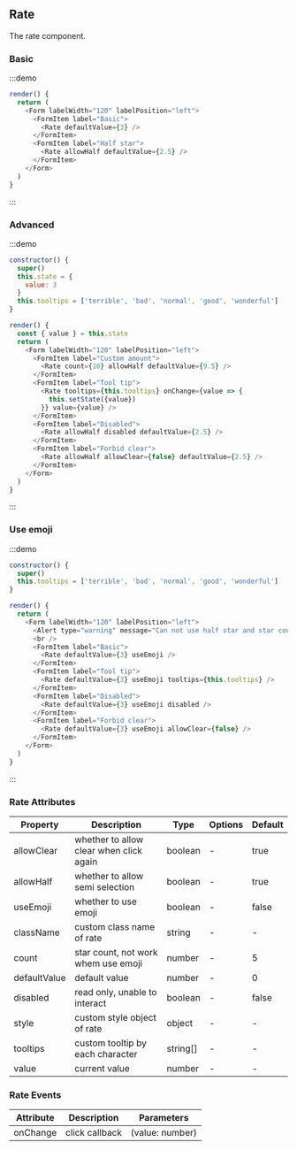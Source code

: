 ## Rate

The rate component.

### Basic

:::demo

```js
render() {
  return (
    <Form labelWidth="120" labelPosition="left">
      <FormItem label="Basic">
        <Rate defaultValue={3} />
      </FormItem>
      <FormItem label="Half star">
        <Rate allowHalf defaultValue={2.5} />
      </FormItem>
    </Form>
  )
}
```

:::

### Advanced

:::demo

```js
constructor() {
  super()
  this.state = {
    value: 3
  }
  this.tooltips = ['terrible', 'bad', 'normal', 'good', 'wonderful']
}

render() {
  const { value } = this.state
  return (
    <Form labelWidth="120" labelPosition="left">
      <FormItem label="Custom amount">
        <Rate count={10} allowHalf defaultValue={9.5} />
      </FormItem>
      <FormItem label="Tool tip">
        <Rate tooltips={this.tooltips} onChange={value => {
          this.setState({value})
        }} value={value} />
      </FormItem>
      <FormItem label="Disabled">
        <Rate allowHalf disabled defaultValue={2.5} />
      </FormItem>
      <FormItem label="Forbid clear">
        <Rate allowHalf allowClear={false} defaultValue={2.5} />
      </FormItem>
    </Form>
  )
}
```

:::

### Use emoji

:::demo

```js
constructor() {
  super()
  this.tooltips = ['terrible', 'bad', 'normal', 'good', 'wonderful']
}

render() {
  return (
    <Form labelWidth="120" labelPosition="left">
      <Alert type="warning" message="Can not use half star and star count when use emoji" closeable={false} />
      <br />
      <FormItem label="Basic">
        <Rate defaultValue={3} useEmoji />
      </FormItem>
      <FormItem label="Tool tip">
        <Rate defaultValue={3} useEmoji tooltips={this.tooltips} />
      </FormItem>
      <FormItem label="Disabled">
        <Rate defaultValue={3} useEmoji disabled />
      </FormItem>
      <FormItem label="Forbid clear">
        <Rate defaultValue={3} useEmoji allowClear={false} />
      </FormItem>
    </Form>
  )
}
```

:::

### Rate Attributes

| Property     | Description                             | Type     | Options | Default |
| ------------ | --------------------------------------- | -------- | ------- | ------- |
| allowClear   | whether to allow clear when click again | boolean  | -       | true    |
| allowHalf    | whether to allow semi selection         | boolean  | -       | true    |
| useEmoji     | whether to use emoji                    | boolean  | -       | false   |
| className    | custom class name of rate               | string   | -       | -       |
| count        | star count, not work whem use emoji     | number   | -       | 5       |
| defaultValue | default value                           | number   | -       | 0       |
| disabled     | read only, unable to interact           | boolean  | -       | false   |
| style        | custom style object of rate             | object   | -       | -       |
| tooltips     | custom tooltip by each character        | string[] | -       | -       |
| value        | current value                           | number   | -       | -       |

### Rate Events

| Attribute | Description    | Parameters      |
| --------- | -------------- | --------------- |
| onChange  | click callback | (value: number) |
